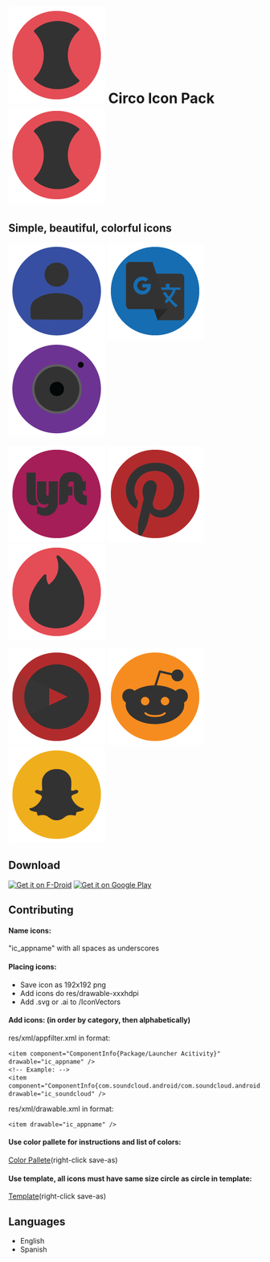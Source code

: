 ![Circo](res/drawable-xxxhdpi/ic_circo.png) Circo Icon Pack ![Circo](res/drawable-xxxhdpi/ic_circo.png)
===========================


## Simple, beautiful, colorful icons

![](res/drawable-xxxhdpi/ic_contacts.png)
![](res/drawable-xxxhdpi/ic_google_translate.png)
![](res/drawable-xxxhdpi/ic_camera.png)

![](res/drawable-xxxhdpi/ic_lyft.png)
![](res/drawable-xxxhdpi/ic_pintrest.png)
![](res/drawable-xxxhdpi/ic_tinder.png)

![](res/drawable-xxxhdpi/ic_youtube_music.png)
![](res/drawable-xxxhdpi/ic_reddit_official_app.png)
![](res/drawable-xxxhdpi/ic_snapchat.png)

## Download

[<img src="https://fdroid.gitlab.io/artwork/badge/get-it-on.png"
     alt="Get it on F-Droid"
     height="80">](https://f-droid.org/packages/com.mookie.circo/)
[<img src="https://play.google.com/intl/en_us/badges/images/generic/en-play-badge.png"
     alt="Get it on Google Play"
     height="80">](https://play.google.com/store/apps/details?id=com.mookie.circo)

## Contributing
#### Name icons: 
"ic_appname" with all spaces as underscores

#### Placing icons:
- Save icon as 192x192 png
- Add icons do res/drawable-xxxhdpi
- Add .svg or .ai to /IconVectors

#### Add icons: (in order by category, then alphabetically)

res/xml/appfilter.xml in format:
```
<item component="ComponentInfo{Package/Launcher Acitivity}" drawable="ic_appname" />
<!-- Example: -->
<item component="ComponentInfo{com.soundcloud.android/com.soundcloud.android.main.LauncherActivity}" drawable="ic_soundcloud" />
```

res/xml/drawable.xml in format:
```
<item drawable="ic_appname" />
```

#### Use color pallete for instructions and list of colors:

[Color Pallete](CircoPromo/Circo-Pallet.svg)(right-click save-as)

#### Use template, all icons must have same size circle as circle in template:

[Template](CircoPromo/circo-template.svg)(right-click save-as)


## Languages
- English
- Spanish
